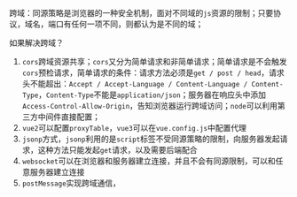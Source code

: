 跨域：同源策略是浏览器的一种安全机制，面对不同域的`js`资源的限制；只要协议，域名，端口有任何一项不同，则都认为是不同的域；

如果解决跨域？

1. `cors`跨域资源共享；`cors`又分为简单请求和非简单请求；简单请求是不会触发`cors`预检请求，简单请求的条件：请求方法必须是`get / post / head`，请求头不能超出：`Accept / Accept-Language / Content-Language / Content-Type`，`Content-Type`不能是`application/json`；服务器在响应头中添加`Access-Control-Allow-Origin`，告知浏览器运行跨域访问；`node`可以利用第三方中间件直接配置；
2. `vue2`可以配置`proxyTable`，`vue3`可以在`vue.config.js`中配置代理
3. `jsonp`方式，`jsonp`利用的是`script`标签不受同源策略的限制，向服务器发起请求，这种方法只能发起`get`请求，以及需要后端配合
4. `websocket`可以在浏览器和服务器建立连接，并且不会有同源限制，可以和任意服务器建立连接
5. `postMessage`实现跨域通信，